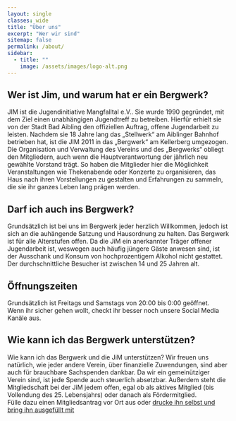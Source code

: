```yaml
---
layout: single
classes: wide
title: "Über uns"
excerpt: "Wer wir sind"
sitemap: false
permalink: /about/
sidebar:
  - title: ""
    image: /assets/images/logo-alt.png
---
```


## Wer ist Jim, und warum hat er ein Bergwerk?
JIM ist die Jugendinitiative Mangfalltal e.V.. Sie wurde 1990 gegründet, mit dem Ziel einen unabhängigen Jugendtreff zu betreiben. Hierfür erhielt sie von der Stadt Bad Aibling den offiziellen Auftrag, offene Jugendarbeit zu leisten. Nachdem sie 18 Jahre lang das „Stellwerk“ am Aiblinger Bahnhof betrieben hat, ist die JIM 2011 in das „Bergwerk“ am Kellerberg umgezogen. Die Organisation und Verwaltung des Vereins und des „Bergwerks“ obliegt den Mitgliedern, auch wenn die Hauptverantwortung der jährlich neu gewählte Vorstand trägt. So haben die Mitglieder hier die Möglichkeit Veranstaltungen wie Thekenabende oder Konzerte zu organisieren, das Haus nach ihren Vorstellungen zu gestalten und Erfahrungen zu sammeln, die sie ihr ganzes Leben lang prägen werden.

## Darf ich auch ins Bergwerk?
Grundsätzlich ist bei uns im Bergwerk jeder herzlich Willkommen, jedoch ist sich an die auhängende Satzung und Hausordnung zu halten. Das Bergwerk ist für alle Alterstufen offen. Da die JiM ein anerkannter Träger offener Jugendarbeit ist, weswegen auch häufig jüngere Gäste anwesen sind, ist der Ausschank und Konsum von hochprozentigem Alkohol nicht gestattet. Der durchschnittliche Besucher ist zwischen 14 und 25 Jahren alt.

## Öffnungszeiten
Grundsätzlich ist Freitags und Samstags von 20:00 bis 0:00 geöffnet.   
Wenn ihr sicher gehen wollt, checkt ihr besser noch unsere Social Media Kanäle aus.  

## Wie kann ich das Bergwerk unterstützen?
Wie kann ich das Bergwerk und die JiM unterstützen?
Wir freuen uns natürlich, wie jeder andere Verein, über finanzielle Zuwendungen, sind aber auch für brauchbare Sachspenden dankbar.
Da wir ein gemeinütziger Verein sind, ist jede Spende auch steuerlich absetzbar.
Außerdem steht die Mitgliedschaft bei der JiM jedem offen, egal ob als aktives Mitglied (bis Vollendung des 25. Lebensjahrs) oder danach als Fördermitglied.  
Fülle dazu einen Mitgliedsantrag vor Ort aus oder [drucke ihn selbst und bring ihn ausgefüllt mit](/assets/docs/Mitgliedsantrag.pdf)
